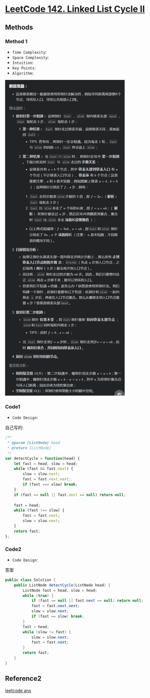 # [LeetCode 142. Linked List Cycle II](https://leetcode-cn.com/problems/linked-list-cycle-ii/)

## Methods

### Method 1

* `Time Complexity`:
* `Space Complexity`:
* `Intuition`:
* `Key Points`:
* `Algorithm`:

![30](../../Image/30.png)

### Code1

* `Code Design`:

自己写的:

```javascript
/**
 * @param {ListNode} head
 * @return {ListNode}
 */
var detectCycle = function(head) {
    let fast = head, slow = head;
    while (fast && fast.next) {
        slow = slow.next;
        fast = fast.next.next;
        if (fast === slow) break;
    }
    if (fast == null || fast.next == null) return null;

    fast = head;
    while (fast !== slow) {
        fast = fast.next;
        slow = slow.next;
    }
    return fast;
};

```

### Code2

* `Code Design`:

答案

```java
public class Solution {
    public ListNode detectCycle(ListNode head) {
        ListNode fast = head, slow = head;
        while (true) {
            if (fast == null || fast.next == null) return null;
            fast = fast.next.next;
            slow = slow.next;
            if (fast == slow) break;
        }
        fast = head;
        while (slow != fast) {
            slow = slow.next;
            fast = fast.next;
        }
        return fast;
    }
}
```

## Reference2

[leetcode ans](https://leetcode-cn.com/problems/linked-list-cycle-ii/solution/linked-list-cycle-ii-kuai-man-zhi-zhen-shuang-zhi-/)